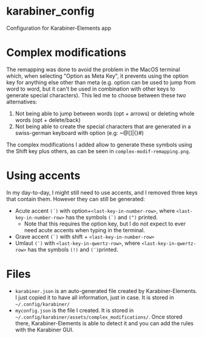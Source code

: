 # karabiner_config
Configuration for Karabiner-Elements app

# Complex modifications
The remapping was done to avoid the problem in the MacOS terminal which, when selecting "Option as Meta Key", it prevents using
the option key for anything else other than meta (e.g. option can be used to jump from word to word, but it can't be used in 
combination with other keys to generate special characters).
This led me to choose between these two alternatives:
  1. Not being able to jump between words (opt + arrows) or deleting whole words (opt + delete/back)
  2. Not being able to create the special characters that are generated in a swiss-german keyboard with option (e.g: ~@[]|{}#)

The complex modifications I added allow to generate these symbols using the Shift key plus others, as can be seen in `complex-modif-remapping.png`.

# Using accents
In my day-to-day, I might still need to use accents, and I removed three keys that contain them. However they can still be generated:
  - Acute accent ``(´)`` with option+`<last-key-in-number-row>`, where `<last-key-in-number-row>` has the symbols ``(`)`` and `(^)` printed.
    - Note that this requires the option key, but I do not expect to ever need acute accents when typing in the terminal.
  - Grave accent ``(`)`` with shift + `<last-key-in-number-row>`
  - Umlaut ``(¨)`` with `<last-key-in-qwertz-row>`, where `<last-key-in-qwertz-row>` has the symbols `(!)` and `(¨)`printed.

# Files
  - `karabiner.json` is an auto-generated file created by Karabiner-Elements. I just copied it to have all information, just in case. It is stored in
  `~/.config/karabiner/`
  - `myconfig.json` is the file I created. It is stored in `~/.config/karabiner/assets/complex_modifications/`. Once stored there, Karabiner-Elements is
  able to detect it and you can add the rules with the Karabiner GUI.